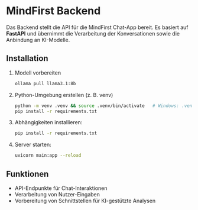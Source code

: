 # MindFirst Backend

Das Backend stellt die API für die MindFirst Chat-App bereit. Es basiert auf **FastAPI** und übernimmt die Verarbeitung der Konversationen sowie die Anbindung an KI-Modelle.

## Installation

1. Modell vorbereiten
   ```bash
   ollama pull llama3.1:8b
   ```
2. Python-Umgebung erstellen (z. B. venv)
   ```bash
   python -m venv .venv && source .venv/bin/activate   # Windows: .venv\Scripts\activate
   pip install -r requirements.txt
   ```
3. Abhängigkeiten installieren:
   ```bash
   pip install -r requirements.txt
   ```
4. Server starten:
   ```bash
   uvicorn main:app --reload
   ```

## Funktionen

- API-Endpunkte für Chat-Interaktionen
- Verarbeitung von Nutzer-Eingaben
- Vorbereitung von Schnittstellen für KI-gestützte Analysen
